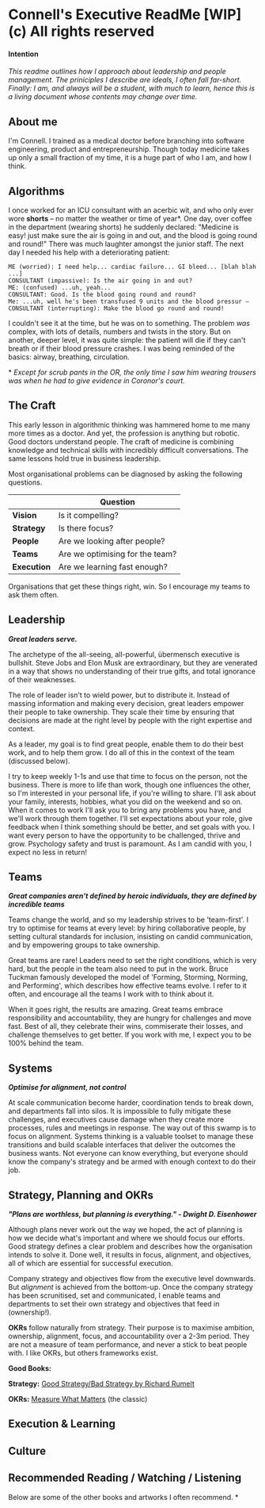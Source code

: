 # Connell's Executive ReadMe [WIP] (c) All rights reserved 


#### Intention
*This readme outlines how I approach about leadership and people management. The priniciples I describe are ideals, I often fall far-short. Finally: I am, and always will be a student, with much to learn, hence this is a living document whose contents may change over time.*



## About me
I'm Connell. I trained as a medical doctor before branching into software engineering, product and entrepreneurship. Though today medicine takes up only a small fraction of my time, it is a huge part of who I am, and how I think. 


## Algorithms

I once worked for an ICU consultant with an acerbic wit, and who only ever wore __shorts__ – no matter the weather or time of year*. One day, over coffee in the department (wearing shorts) he suddenly declared: "Medicine is easy! just make sure the air is going in and out, and the blood is going round and round!" There was much laughter amongst the junior staff. The next day I needed his help with a deteriorating patient:


```
ME (worried): I need help... cardiac failure... GI bleed... [blah blah ...]
CONSULTANT (impassive): Is the air going in and out?
ME: (confused) ...uh, yeah...
CONSULTANT: Good. Is the blood going round and round?
Me: ...uh, well he's been transfused 9 units and the blood pressur –
CONSULTANT (interrupting): Make the blood go round and round!
```


I couldn't see it at the time, but he was on to something. The problem *was* complex, with lots of details, numbers and twists in the story. But on another, deeper level, it was quite simple: the patient will die if they can't breath or if their blood pressure crashes. I was being reminded of the basics: airway, breathing, circulation.

\* *Except for scrub pants in the OR, the only time I saw him wearing trousers was when he had to give evidence in Coronor's court.*



## The Craft

This early lesson in algorithmic thinking was hammered home to me many more times as a doctor. And yet, the profession is anything but robotic. Good doctors understand people. The craft of medicine is combining knowledge and technical skills with incredibly difficult conversations. The same lessons hold true in business leadership. 


Most organisational problems can be diagnosed by asking the following questions.

|               | Question                        |
| --------------|---------------------------------|
| __Vision__    | Is it compelling?               |
| __Strategy__  | Is there focus?                 |
| __People__    | Are we looking after people?    |
| __Teams__     | Are we optimising for the team? |
| __Execution__ | Are we learning fast enough?    |



Organisations that get these things right, win. So I encourage my teams to ask them often.




## Leadership
*__Great leaders serve.__*

The archetype of the all-seeing, all-powerful, übermensch executive is bullshit. Steve Jobs and Elon Musk are extraordinary, but they are venerated in a way that shows no understanding of their true gifts, and total ignorance of their weaknesses. 

The role of leader isn't to wield power, but to distribute it. Instead of massing information and making every decision, great leaders empower their people to take ownership. They scale their time by ensuring that decisions are made at the right level by people with the right expertise and context.

As a leader, my goal is to find great people, enable them to do their best work, and to help them grow. I do all of this in the context of the team (discussed below).

I try to keep weekly 1-1s and use that time to focus on the person, not the business. There is more to life than work, though one influences the other, so I'm interested in your personal life, if you're willing to share. I'll ask about your family, interests, hobbies, what you did on the weekend and so on. When it comes to work I'll ask you to bring any problems you have, and we'll work through them together. I'll set expectations about your role, give feedback when I think something should be better, and set goals with you. I want every person to have the opportunity to be challenged, thrive and grow. Psychology safety and trust is paramount. As I am candid with you, I expect no less in return!


## Teams

*__Great companies aren't defined by heroic individuals, they are defined by incredible teams__*

Teams change the world, and so my leadership strives to be 'team-first'. I try to optimise for teams at every level: by hiring collaborative people, by setting cultural standards for inclusion, insisting on candid communication, and by empowering groups to take ownership.

Great teams are rare! Leaders need to set the right conditions, which is very hard, but the people in the team also need to put in the work. Bruce Tuckman famously developed the model of 'Forming, Storming, Norming, and Performing', which describes how effective teams evolve. I refer to it often, and encourage all the teams I work with to think about it.

When it goes right, the results are amazing. Great teams embrace responsibility and accountability, they are hungry for challenges and move fast. Best of all, they celebrate their wins, commiserate their losses, and challenge themselves to get better. If you work with me, I expect you to be 100% behind the team.


## Systems

*__Optimise for alignment, not control__*

At scale communication become harder, coordination tends to break down, and departments fall into silos. It is impossible to fully mitigate these challenges, and executives cause damage when they create more processes, rules and meetings in response. The way out of this swamp is to focus on alignment. Systems thinking is a valuable toolset to manage these transitions and build scalable interfaces that deliver the outcomes the business wants. Not everyone can know everything, but everyone should know the company's strategy and be armed with enough context to do their job.



## Strategy, Planning and OKRs

*__"Plans are worthless, but planning is everything." - Dwight D. Eisenhower__*

Although plans never work out the way we hoped, the act of planning is how we decide what's important and where we should focus our efforts. Good strategy defines a clear problem and describes how the organisation intends to solve it. Done well, it results in focus, alignment, and objectives, all of which are essential for successful execution. 

Company strategy and objectives flow from the executive level downwards. But *alignment* is achieved from the bottom-up. Once the company strategy has been scrunitised, set and communicated, I enable teams and departments to set their own strategy and objectives that feed in (ownership!). 

__OKRs__ follow naturally from strategy. Their purpose is to maximise ambition, ownership, alignment, focus, and accountability over a 2-3m period. They are not a measure of team performance, and never a stick to beat people with. I like OKRs, but others frameworks exist.

__Good Books:__

 __Strategy:__ [Good Strategy/Bad Strategy by Richard Rumelt](https://www.amazon.co.uk/Good-Strategy-Bad-Difference-Matters/dp/1846684811 "Amazon Link")
 
__OKRs:__ [Measure What Matters](https://www.amazon.co.uk/Measure-What-Matters-Simple-Drives/dp/B07JKF24C1/ "Amazon Link") (the classic)


## Execution & Learning


## Culture


## Recommended Reading / Watching / Listening
Below are some of the other books and artworks I often recommend.
* 


